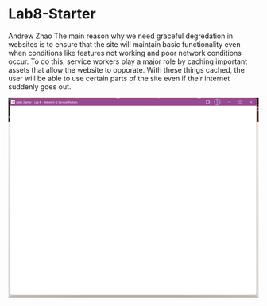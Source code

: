 # Lab8-Starter
Andrew Zhao
The main reason why we need graceful degredation in websites is to ensure that the site will maintain basic functionality even when conditions like features not working and poor network conditions occur. To do this, service workers play a major role by caching important assets that allow the website to opporate. With these things cached, the user will be able to use certain parts of the site even if their internet suddenly goes out. 

![pwa](/pwa.png)